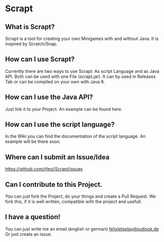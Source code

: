 # Scrapt
## What is Scrapt?
Scrapt is a tool for creating your own Minigames with and without Java. It is inspired by Scratch/Snap.
## How can I use Scrapt?
Currently there are two ways to use Scrapt:
As script Language and as Java API.
Both can be used with one File (scrapt.jar).
It can by used in Releases Tab or can be compiled on your own with Java 8.
## How can I use the Java API?
Just link it to your Project.
An example can be found here.
## How can I use the script language?
In the Wiki you can find the documentation of the script language.
An example will be there soon.
## Where can I submit an Issue/Idea
https://github.com/rfeoi/Scrapt/issues
## Can I contribute to this Project.
You can just fork the Project, do your things and create a Pull Request.
We fork this, if it is well written, compatible with the project and usefull.
## I have a question!
You can just write me an email.(english or german)
felixletsplay@outlook.de
Or just create an issue.
